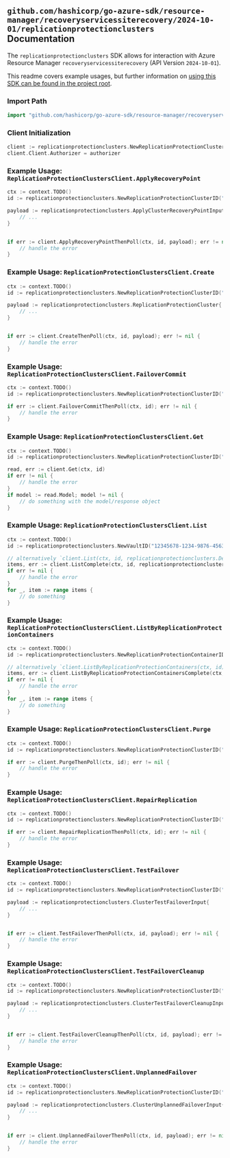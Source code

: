 
## `github.com/hashicorp/go-azure-sdk/resource-manager/recoveryservicessiterecovery/2024-10-01/replicationprotectionclusters` Documentation

The `replicationprotectionclusters` SDK allows for interaction with Azure Resource Manager `recoveryservicessiterecovery` (API Version `2024-10-01`).

This readme covers example usages, but further information on [using this SDK can be found in the project root](https://github.com/hashicorp/go-azure-sdk/tree/main/docs).

### Import Path

```go
import "github.com/hashicorp/go-azure-sdk/resource-manager/recoveryservicessiterecovery/2024-10-01/replicationprotectionclusters"
```


### Client Initialization

```go
client := replicationprotectionclusters.NewReplicationProtectionClustersClientWithBaseURI("https://management.azure.com")
client.Client.Authorizer = authorizer
```


### Example Usage: `ReplicationProtectionClustersClient.ApplyRecoveryPoint`

```go
ctx := context.TODO()
id := replicationprotectionclusters.NewReplicationProtectionClusterID("12345678-1234-9876-4563-123456789012", "example-resource-group", "vaultName", "replicationFabricName", "replicationProtectionContainerName", "replicationProtectionClusterName")

payload := replicationprotectionclusters.ApplyClusterRecoveryPointInput{
	// ...
}


if err := client.ApplyRecoveryPointThenPoll(ctx, id, payload); err != nil {
	// handle the error
}
```


### Example Usage: `ReplicationProtectionClustersClient.Create`

```go
ctx := context.TODO()
id := replicationprotectionclusters.NewReplicationProtectionClusterID("12345678-1234-9876-4563-123456789012", "example-resource-group", "vaultName", "replicationFabricName", "replicationProtectionContainerName", "replicationProtectionClusterName")

payload := replicationprotectionclusters.ReplicationProtectionCluster{
	// ...
}


if err := client.CreateThenPoll(ctx, id, payload); err != nil {
	// handle the error
}
```


### Example Usage: `ReplicationProtectionClustersClient.FailoverCommit`

```go
ctx := context.TODO()
id := replicationprotectionclusters.NewReplicationProtectionClusterID("12345678-1234-9876-4563-123456789012", "example-resource-group", "vaultName", "replicationFabricName", "replicationProtectionContainerName", "replicationProtectionClusterName")

if err := client.FailoverCommitThenPoll(ctx, id); err != nil {
	// handle the error
}
```


### Example Usage: `ReplicationProtectionClustersClient.Get`

```go
ctx := context.TODO()
id := replicationprotectionclusters.NewReplicationProtectionClusterID("12345678-1234-9876-4563-123456789012", "example-resource-group", "vaultName", "replicationFabricName", "replicationProtectionContainerName", "replicationProtectionClusterName")

read, err := client.Get(ctx, id)
if err != nil {
	// handle the error
}
if model := read.Model; model != nil {
	// do something with the model/response object
}
```


### Example Usage: `ReplicationProtectionClustersClient.List`

```go
ctx := context.TODO()
id := replicationprotectionclusters.NewVaultID("12345678-1234-9876-4563-123456789012", "example-resource-group", "vaultName")

// alternatively `client.List(ctx, id, replicationprotectionclusters.DefaultListOperationOptions())` can be used to do batched pagination
items, err := client.ListComplete(ctx, id, replicationprotectionclusters.DefaultListOperationOptions())
if err != nil {
	// handle the error
}
for _, item := range items {
	// do something
}
```


### Example Usage: `ReplicationProtectionClustersClient.ListByReplicationProtectionContainers`

```go
ctx := context.TODO()
id := replicationprotectionclusters.NewReplicationProtectionContainerID("12345678-1234-9876-4563-123456789012", "example-resource-group", "vaultName", "replicationFabricName", "replicationProtectionContainerName")

// alternatively `client.ListByReplicationProtectionContainers(ctx, id)` can be used to do batched pagination
items, err := client.ListByReplicationProtectionContainersComplete(ctx, id)
if err != nil {
	// handle the error
}
for _, item := range items {
	// do something
}
```


### Example Usage: `ReplicationProtectionClustersClient.Purge`

```go
ctx := context.TODO()
id := replicationprotectionclusters.NewReplicationProtectionClusterID("12345678-1234-9876-4563-123456789012", "example-resource-group", "vaultName", "replicationFabricName", "replicationProtectionContainerName", "replicationProtectionClusterName")

if err := client.PurgeThenPoll(ctx, id); err != nil {
	// handle the error
}
```


### Example Usage: `ReplicationProtectionClustersClient.RepairReplication`

```go
ctx := context.TODO()
id := replicationprotectionclusters.NewReplicationProtectionClusterID("12345678-1234-9876-4563-123456789012", "example-resource-group", "vaultName", "replicationFabricName", "replicationProtectionContainerName", "replicationProtectionClusterName")

if err := client.RepairReplicationThenPoll(ctx, id); err != nil {
	// handle the error
}
```


### Example Usage: `ReplicationProtectionClustersClient.TestFailover`

```go
ctx := context.TODO()
id := replicationprotectionclusters.NewReplicationProtectionClusterID("12345678-1234-9876-4563-123456789012", "example-resource-group", "vaultName", "replicationFabricName", "replicationProtectionContainerName", "replicationProtectionClusterName")

payload := replicationprotectionclusters.ClusterTestFailoverInput{
	// ...
}


if err := client.TestFailoverThenPoll(ctx, id, payload); err != nil {
	// handle the error
}
```


### Example Usage: `ReplicationProtectionClustersClient.TestFailoverCleanup`

```go
ctx := context.TODO()
id := replicationprotectionclusters.NewReplicationProtectionClusterID("12345678-1234-9876-4563-123456789012", "example-resource-group", "vaultName", "replicationFabricName", "replicationProtectionContainerName", "replicationProtectionClusterName")

payload := replicationprotectionclusters.ClusterTestFailoverCleanupInput{
	// ...
}


if err := client.TestFailoverCleanupThenPoll(ctx, id, payload); err != nil {
	// handle the error
}
```


### Example Usage: `ReplicationProtectionClustersClient.UnplannedFailover`

```go
ctx := context.TODO()
id := replicationprotectionclusters.NewReplicationProtectionClusterID("12345678-1234-9876-4563-123456789012", "example-resource-group", "vaultName", "replicationFabricName", "replicationProtectionContainerName", "replicationProtectionClusterName")

payload := replicationprotectionclusters.ClusterUnplannedFailoverInput{
	// ...
}


if err := client.UnplannedFailoverThenPoll(ctx, id, payload); err != nil {
	// handle the error
}
```
